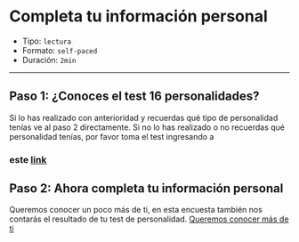 # Completa tu información personal

* Tipo: `lectura`
* Formato: `self-paced`
* Duración: `2min`

***
## Paso 1: ¿Conoces el test 16 personalidades?
Si lo has realizado con anterioridad y recuerdas qué tipo de personalidad tenías ve al paso 2 directamente. Si no lo has realizado o no recuerdas qué personalidad tenías, por favor toma el test ingresando a
### este [link](https://www.16personalities.com/es/test-de-personalidad)

## Paso 2: Ahora completa tu información personal

Queremos conocer un poco más de ti, en esta encuesta también nos contarás el
resultado de tu test de personalidad.
[Queremos conocer más de ti](https://laboratoria.typeform.com/to/FKIuS1)
